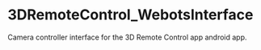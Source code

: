 3DRemoteControl_WebotsInterface
===============================

Camera controller interface for the 3D Remote Control app android app.
